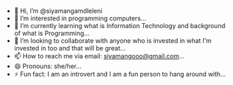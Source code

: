 - 👋 Hi, I’m @siyamangamdleleni
- 👀 I’m interested in programming computers...
- 🌱 I’m currently learning what is Information Technology and background of what is Programming...
- 💞️ I’m looking to collaborate with anyone who is invested in what I'm invested in too and that will be great...
- 📫 How to reach me via email: siyamangooo@gmail.com...
- 😄 Pronouns: she/her...
- ⚡ Fun fact: I am an introvert and I am a fun person to hang around with...

<!---
siyamangamdleleni/siyamangamdleleni is a ✨ special ✨ repository because its `README.md` (this file) appears on your GitHub profile.
You can click the Preview link to take a look at your changes.
--->
